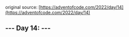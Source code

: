 original source: [https://adventofcode.com/2022/day/14](https://adventofcode.com/2022/day/14)
## --- Day 14:  ---
